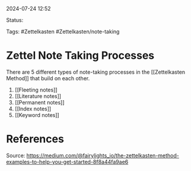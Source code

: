 2024-07-24 12:52

Status:

Tags: #Zettelkasten #Zettelkasten/note-taking 

# Zettel Note Taking Processes

There are 5 different types of note-taking processes in the [[Zettelkasten Method]] that build on each other.

1. [[Fleeting notes]]
2. [[Literature notes]]
3. [[Permanent notes]]
4. [[Index notes]]
5. [[Keyword notes]]

# References
Source: https://medium.com/@fairylights_io/the-zettelkasten-method-examples-to-help-you-get-started-8f8a44fa9ae6